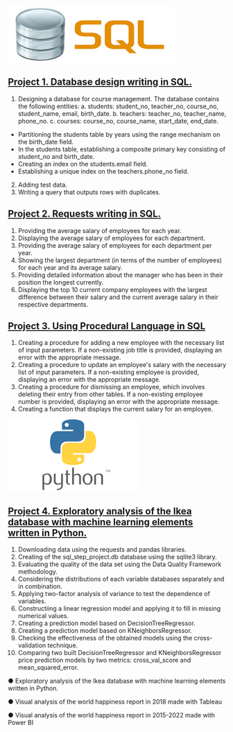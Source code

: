 ![](/images/sql.jfif)

## [Project 1. Database design writing in SQL.](https://github.com/HannaSafonova/Portfolio/blob/main/SQL/SQL%20Design.sql)
1. Designing a database for course management.
   The database contains the following entities:
 a. students: student_no, teacher_no, course_no, student_name, email, birth_date.
 b. teachers: teacher_no, teacher_name, phone_no.
 c. courses: course_no, course_name, start_date, end_date.
- Partitioning the students table by years using the range mechanism on the birth_date field.
- In the students table, establishing a composite primary key consisting of student_no and birth_date.
- Creating an index on the students.email field.
- Establishing a unique index on the teachers.phone_no field.
2. Adding test data.
3. Writing a query that outputs rows with duplicates.

## [Project 2. Requests writing in SQL.](https://github.com/HannaSafonova/Portfolio/blob/main/SQL/SQL%20Requests.sql)
1. Providing the average salary of employees for each year.
2. Displaying the average salary of employees for each department.
3. Providing the average salary of employees for each department per year.
4. Showing the largest department (in terms of the number of employees) 
   for each year and its average salary.
5. Providing detailed information about the manager who has been 
   in their position the longest currently.
6. Displaying the top 10 current company employees with the largest difference 
   between their salary and the current average salary in their respective departments.

## [Project 3. Using Procedural Language in SQL](https://github.com/HannaSafonova/Portfolio/blob/main/SQL/SQL_ETL.sql)
1. Creating a procedure for adding a new employee with the necessary list of input parameters.
   If a non-existing job title is provided, displaying an error with the appropriate message.
2. Creating a procedure to update an employee's salary with the necessary list of input parameters.
   If a non-existing employee is provided, displaying an error with the appropriate message.
3. Creating a procedure for dismissing an employee, which involves deleting their entry 
   from other tables. If a non-existing employee number is provided, 
   displaying an error with the appropriate message.
4. Creating a function that displays the current salary for an employee.
   
  ![](/images/python.png)

 ## [Project 4. Exploratory analysis of the Ikea database with machine learning elements written in Python.](https://github.com/HannaSafonova/Portfolio/tree/main/Python)                
1. Downloading data using the requests and pandas libraries.
2. Creating of the sql_step_project.db database using the sqlite3 library.
3. Evaluating the quality of the data set using the Data Quality Framework methodology.
4. Сonsidering the distributions of each variable databases separately and in combination.
5. Applying two-factor analysis of variance to test the dependence of variables.
6. Constructiing a linear regression model and applying it to fill in missing numerical values.
7. Creating a prediction model based on DecisionTreeRegressor.
8. Creating a prediction model based on KNeighborsRegressor.
9. Сhecking the effectiveness of the obtained models using the cross-validation technique.
10. Comparing two built DecisionTreeRegressor and KNeighborsRegressor price prediction models by two metrics: cross_val_score and 
    mean_squared_error.



● Exploratory analysis of the Ikea database with machine learning elements written 
in Python.  

● Visual analysis of the world happiness report in 2018 made with Tableau 

● Visual analysis of the world happiness report in 2015-2022 made with Power BI 
